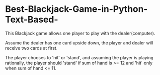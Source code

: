 # Best-Blackjack-Game-in-Python-Text-Based-

This Blackjack game allows one player to play with the dealer(computer).

Assume the dealer has one card upside down, the player and dealer will receive two cards at first. 

The player chooses to 'hit' or 'stand', and assuming the player is playing rationally, the player should 'stand' if sum of hand is >= 12 and 'hit' only when sum of hand <= 11.



